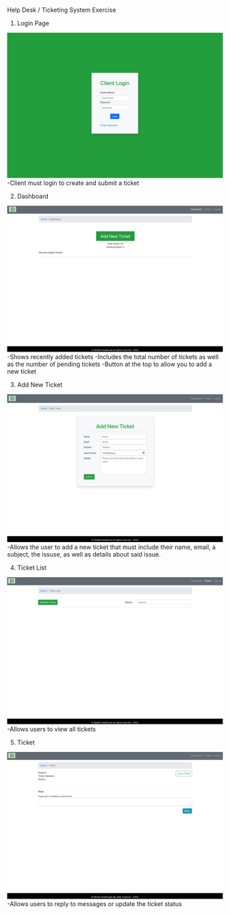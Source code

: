 Help Desk / Ticketing System Exercise

1. Login Page
<img src="./readMePics/ClientLogin.png" />
-Client must login to create and submit a ticket

2. Dashboard
<img src="./readMePics/Dashboard.png" />
-Shows recently added tickets
-Includes the total number of tickets as well as the number of pending tickets
-Button at the top to allow you to add a new ticket

3. Add New Ticket
<img src="./readMePics/AddNewTicket.png" />
-Allows the user to add a new ticket that must include their name, email, a subject, the issuse, as well as details about said issue.

4. Ticket List
<img src="./readMePics/TicketList.png" />
-Allows users to view all tickets 

5. Ticket
<img src="./readMePics/Ticket.png" />
-Allows users to reply to messages or update the ticket status